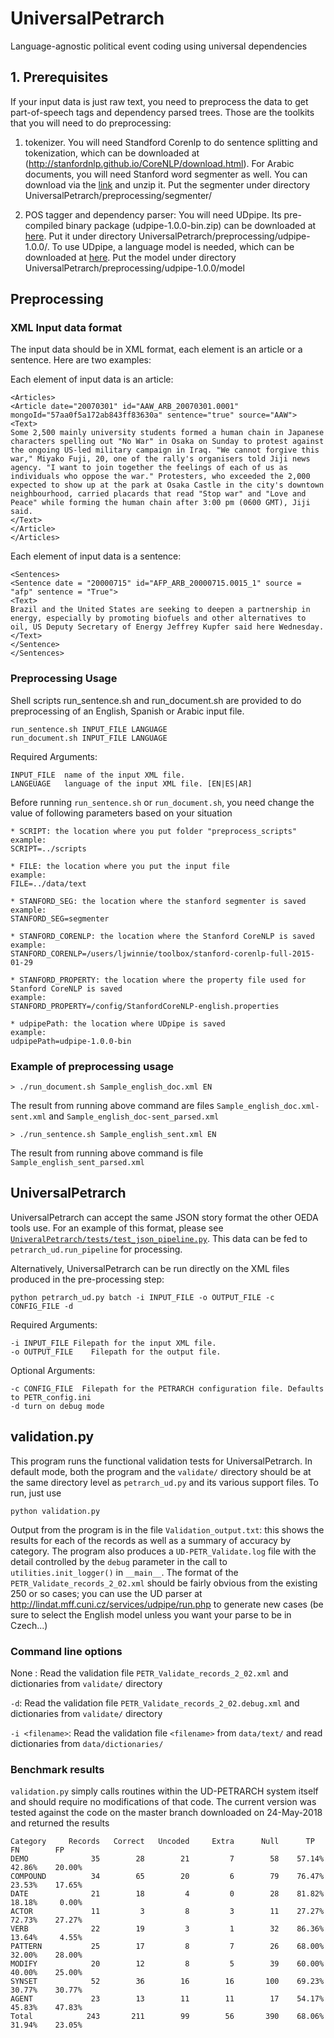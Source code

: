 # UniversalPetrarch
Language-agnostic political event coding using universal dependencies


## 1. Prerequisites

If your input data is just raw text, you need to preprocess the data to get
part-of-speech tags and dependency parsed trees. Those are the toolkits that
you will need to do preprocessing:

1. tokenizer. You will need Standford Corenlp to do sentence splitting and
   tokenization, which can be downloaded at
   (http://stanfordnlp.github.io/CoreNLP/download.html). For Arabic documents,
   you will need Stanford word segmenter as well. You can download via the
   [link](http://nlp.stanford.edu/software/segmenter.html#Download) and unzip
   it. Put the segmenter under directory
   UniversalPetrarch/preprocessing/segmenter/


2. POS tagger and dependency parser: You will need UDpipe. Its pre-compiled
   binary package (udpipe-1.0.0-bin.zip) can be downloaded at
   [here](https://github.com/ufal/udpipe/releases/tag/v1.0.0). Put it under
   directory UniversalPetrarch/preprocessing/udpipe-1.0.0/. To use UDpipe, a
   language model is needed, which can be downloaded at
   [here](https://ufal.mff.cuni.cz/udpipe#download). Put the model under
   directory UniversalPetrarch/preprocessing/udpipe-1.0.0/model



## Preprocessing 



### XML Input data format  

The input data should be in XML format, each element is an article or a sentence. Here are two examples:  

Each element of input data is an article:  

``` 
<Articles>
<Article date="20070301" id="AAW_ARB_20070301.0001" mongoId="57aa0f5a172ab843ff83630a" sentence="true" source="AAW">
<Text>
Some 2,500 mainly university students formed a human chain in Japanese characters spelling out "No War" in Osaka on Sunday to protest against the ongoing US-led military campaign in Iraq. "We cannot forgive this war," Miyako Fuji, 20, one of the rally's organisers told Jiji news agency. "I want to join together the feelings of each of us as individuals who oppose the war." Protesters, who exceeded the 2,000 expected to show up at the park at Osaka Castle in the city's downtown neighbourhood, carried placards that read "Stop war" and "Love and Peace" while forming the human chain after 3:00 pm (0600 GMT), Jiji said.
</Text>
</Article>
</Articles>
```

Each element of input data is a sentence:  

```
<Sentences>
<Sentence date = "20000715" id="AFP_ARB_20000715.0015_1" source = "afp" sentence = "True">
<Text>
Brazil and the United States are seeking to deepen a partnership in energy, especially by promoting biofuels and other alternatives to oil, US Deputy Secretary of Energy Jeffrey Kupfer said here Wednesday. 
</Text>
</Sentence>
</Sentences>
```

### Preprocessing Usage  

Shell scripts run_sentence.sh and run_document.sh are provided to do preprocessing of an English, Spanish or Arabic input file. 

```
run_sentence.sh INPUT_FILE LANGUAGE
run_document.sh INPUT_FILE LANGUAGE
```

Required Arguments:  

```
INPUT_FILE	name of the input XML file. 
LANGEUAGE	language of the input XML file. [EN|ES|AR]
```

Before running `run_sentence.sh` or `run_document.sh`, you need change the value of following parameters based on your situation

``` 
* SCRIPT: the location where you put folder "preprocess_scripts"
example:
SCRIPT=../scripts

* FILE: the location where you put the input file 
example:
FILE=../data/text

* STANFORD_SEG: the location where the stanford segmenter is saved
example:
STANFORD_SEG=segmenter

* STANFORD_CORENLP: the location where the Stanford CoreNLP is saved
example:
STANFORD_CORENLP=/users/ljwinnie/toolbox/stanford-corenlp-full-2015-01-29

* STANFORD_PROPERTY: the location where the property file used for Stanford CoreNLP is saved
example:
STANFORD_PROPERTY=/config/StanfordCoreNLP-english.properties

* udpipePath: the location where UDpipe is saved
example:
udpipePath=udpipe-1.0.0-bin 

```

### Example of preprocessing usage

`> ./run_document.sh Sample_english_doc.xml EN`

The result from running above command are files `Sample_english_doc.xml-sent.xml` and `Sample_english_doc-sent_parsed.xml`

`> ./run_sentence.sh Sample_english_sent.xml EN`

The result from running above command is file `Sample_english_sent_parsed.xml`


## UniversalPetrarch


UniversalPetrarch can accept the same JSON story format the other OEDA tools
use. For an example of this format, please see
[`UniveralPetrarch/tests/test_json_pipeline.py`](https://github.com/openeventdata/UniversalPetrarch/blob/master/UniversalPetrarch/tests/test_json_pipeline.py). This data can be fed to `petrarch_ud.run_pipeline` for processing.

Alternatively, UniversalPetrarch can be run directly on the XML files produced
in the pre-processing step:

```
python petrarch_ud.py batch -i INPUT_FILE -o OUTPUT_FILE -c CONFIG_FILE -d
```

Required Arguments:  

``-i INPUT_FILE	Filepath for the input XML file. ``  
``-o OUTPUT_FILE	Filepath for the output file.``

Optional Arguments:  

``-c CONFIG_FILE  Filepath for the PETRARCH configuration file. Defaults to PETR_config.ini``  
``-d turn on debug mode``

## validation.py

This program runs the functional validation tests for UniversalPetrarch. In default mode, both the program and the `validate/` directory should be at the same directory level as `petrarch_ud.py` and its various support files. To run, just use

``python validation.py``

Output from the program is in the file `Validation_output.txt`: this shows the results for each of the records as well as a summary of accuracy by category. The program also produces a `UD-PETR_Validate.log` file with the detail controlled by the `debug` parameter in the call to `utilities.init_logger()` in `__main__`. The format of the `PETR_Validate_records_2_02.xml` should be fairly obvious from the existing 250 or so cases; you can use the UD parser at http://lindat.mff.cuni.cz/services/udpipe/run.php to generate new cases (be sure to select the English model unless you want your parse to be in Czech...)

### Command line options

None : Read the validation file `PETR_Validate_records_2_02.xml` and dictionaries from `validate/` directory

``-d``: Read the validation file `PETR_Validate_records_2_02.debug.xml` and dictionaries from `validate/` directory

``-i <filename>``: Read the validation file `<filename>` from `data/text/` and read dictionaries from `data/dictionaries/` 

### Benchmark results

`validation.py` simply calls routines within the UD-PETRARCH system itself and should require no modifications of that code. The current version was tested against the code on the master branch downloaded on 24-May-2018 and returned the results

```
Category     Records   Correct   Uncoded     Extra      Null      TP        FN        FP  
DEMO              35        28        21         7        58    57.14%    42.86%    20.00%
COMPOUND          34        65        20         6        79    76.47%    23.53%    17.65%
DATE              21        18         4         0        28    81.82%    18.18%     0.00%
ACTOR             11         3         8         3        11    27.27%    72.73%    27.27%
VERB              22        19         3         1        32    86.36%    13.64%     4.55%
PATTERN           25        17         8         7        26    68.00%    32.00%    28.00%
MODIFY            20        12         8         5        39    60.00%    40.00%    25.00%
SYNSET            52        36        16        16       100    69.23%    30.77%    30.77%
AGENT             23        13        11        11        17    54.17%    45.83%    47.83%
Total            243       211        99        56       390    68.06%    31.94%    23.05%
```
